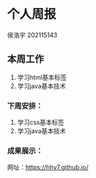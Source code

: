 # 个人周报

侯浩宇 202115143

## 本周工作

1. 学习html基本标签
2. 学习java基本技术

### 下周安排：

1. 学习css基本标签
2. 学习java基本技术

### 成果展示：

网址：https://hhy7.github.io/